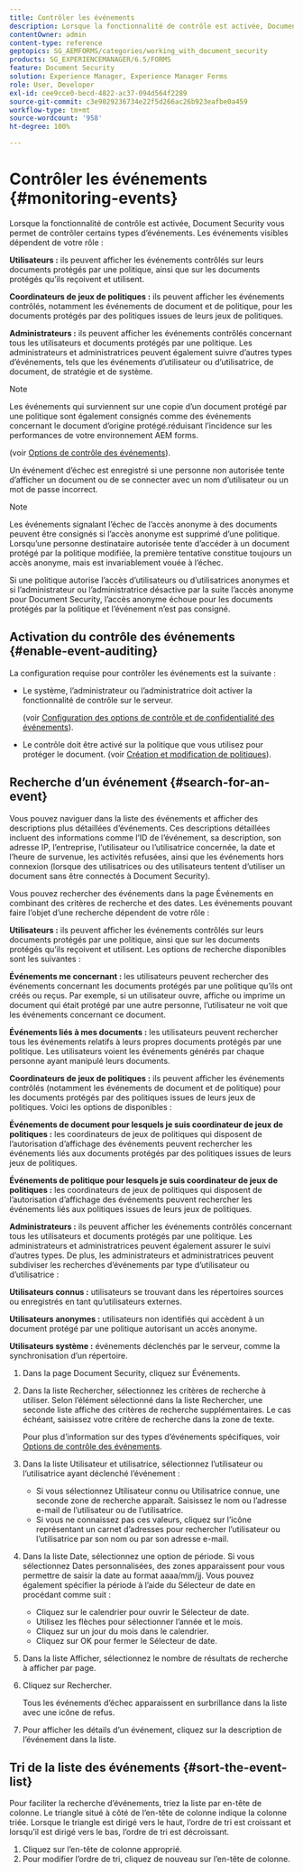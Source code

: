 ```yaml
---
title: Contrôler les événements
description: Lorsque la fonctionnalité de contrôle est activée, Document Security vous permet de contrôler certains types d’événements. Vous pouvez aisément effectuer des recherches dans la liste des événements et trier celle-ci à l’aide de Document Security.
contentOwner: admin
content-type: reference
geptopics: SG_AEMFORMS/categories/working_with_document_security
products: SG_EXPERIENCEMANAGER/6.5/FORMS
feature: Document Security
solution: Experience Manager, Experience Manager Forms
role: User, Developer
exl-id: cee9cce0-becd-4822-ac37-094d564f2289
source-git-commit: c3e9029236734e22f5d266ac26b923eafbe0a459
workflow-type: tm+mt
source-wordcount: '958'
ht-degree: 100%

---
```


# Contrôler les événements {#monitoring-events}

Lorsque la fonctionnalité de contrôle est activée, Document Security vous permet de contrôler certains types d’événements. Les événements visibles dépendent de votre rôle :

**Utilisateurs :** ils peuvent afficher les événements contrôlés sur leurs documents protégés par une politique, ainsi que sur les documents protégés qu’ils reçoivent et utilisent.

**Coordinateurs de jeux de politiques :** ils peuvent afficher les événements contrôlés, notamment les événements de document et de politique, pour les documents protégés par des politiques issues de leurs jeux de politiques.

**Administrateurs :** ils peuvent afficher les événements contrôlés concernant tous les utilisateurs et documents protégés par une politique. Les administrateurs et administratrices peuvent également suivre d’autres types d’événements, tels que les événements d’utilisateur ou d’utilisatrice, de document, de stratégie et de système.

>[!NOTE]
>
>Les événements qui surviennent sur une copie d’un document protégé par une politique sont également consignés comme des événements concernant le document d’origine protégé.réduisant l’incidence sur les performances de votre environnement AEM forms.

(voir [Options de contrôle des événements](/help/forms/using/admin-help/configuring-client-server-options.md#event-auditing-options)).

Un événement d’échec est enregistré si une personne non autorisée tente d’afficher un document ou de se connecter avec un nom d’utilisateur ou un mot de passe incorrect.

>[!NOTE]
>
>Les événements signalant l’échec de l’accès anonyme à des documents peuvent être consignés si l’accès anonyme est supprimé d’une politique. Lorsqu’une personne destinataire autorisée tente d’accéder à un document protégé par la politique modifiée, la première tentative constitue toujours un accès anonyme, mais est invariablement vouée à l’échec.

Si une politique autorise l’accès d’utilisateurs ou d’utilisatrices anonymes et si l’administrateur ou l’administratrice désactive par la suite l’accès anonyme pour Document Security, l’accès anonyme échoue pour les documents protégés par la politique et l’événement n’est pas consigné.

## Activation du contrôle des événements {#enable-event-auditing}

La configuration requise pour contrôler les événements est la suivante :

* Le système, l’administrateur ou l’administratrice doit activer la fonctionnalité de contrôle sur le serveur.

  (voir [Configuration des options de contrôle et de confidentialité des événements](/help/forms/using/admin-help/configuring-client-server-options.md#configuring-event-auditing-and-privacy-settings)).

* Le contrôle doit être activé sur la politique que vous utilisez pour protéger le document. (voir [Création et modification de politiques](/help/forms/using/admin-help/creating-policies.md#creating-and-editing-policies)).

## Recherche d’un événement {#search-for-an-event}

Vous pouvez naviguer dans la liste des événements et afficher des descriptions plus détaillées d’événements. Ces descriptions détaillées incluent des informations comme l’ID de l’événement, sa description, son adresse IP, l’entreprise, l’utilisateur ou l’utilisatrice concernée, la date et l’heure de survenue, les activités refusées, ainsi que les événements hors connexion (lorsque des utilisatrices ou des utilisateurs tentent d’utiliser un document sans être connectés à Document Security).

Vous pouvez rechercher des événements dans la page Événements en combinant des critères de recherche et des dates. Les événements pouvant faire l’objet d’une recherche dépendent de votre rôle :

**Utilisateurs :** ils peuvent afficher les événements contrôlés sur leurs documents protégés par une politique, ainsi que sur les documents protégés qu’ils reçoivent et utilisent. Les options de recherche disponibles sont les suivantes :

**Événements me
concernant :** les utilisateurs peuvent rechercher des événements concernant les documents protégés par une politique qu’ils ont créés ou reçus. Par exemple, si un utilisateur ouvre, affiche ou imprime un document qui était protégé par une autre personne, l’utilisateur ne voit que les événements concernant ce document.

**Événements liés à mes documents :** les utilisateurs peuvent rechercher tous les événements relatifs à leurs propres documents protégés par une politique. Les utilisateurs voient les événements générés par chaque personne ayant manipulé leurs documents.

**Coordinateurs de jeux de politiques :** ils peuvent afficher les événements contrôlés (notamment les événements de document et de politique) pour les documents protégés par des politiques issues de leurs jeux de politiques. Voici les options de disponibles :

**Événements de document pour lesquels
je suis coordinateur de jeux de politiques :** les coordinateurs de jeux de politiques qui disposent de l’autorisation d’affichage des événements peuvent rechercher les événements liés aux documents protégés par des politiques issues de leurs jeux de politiques.

**Événements de politique pour lesquels je suis coordinateur de jeux de politiques :** les coordinateurs de jeux de politiques qui disposent de l’autorisation d’affichage des événements peuvent rechercher les événements liés aux politiques issues de leurs jeux de politiques.

**Administrateurs :** ils peuvent afficher les événements contrôlés concernant tous les utilisateurs et documents protégés par une politique. Les administrateurs et administratrices peuvent également assurer le suivi d’autres types. De plus, les administrateurs et administratrices peuvent subdiviser les recherches d’événements par type d’utilisateur ou d’utilisatrice :

**Utilisateurs connus :** utilisateurs se trouvant dans les répertoires sources ou enregistrés en tant qu’utilisateurs externes.

**Utilisateurs anonymes :** utilisateurs non identifiés qui accèdent à un document protégé par une politique autorisant un accès anonyme.

**Utilisateurs système :** événements déclenchés par le serveur, comme la synchronisation d’un répertoire.

1. Dans la page Document Security, cliquez sur Événements.
1. Dans la liste Rechercher, sélectionnez les critères de recherche à utiliser. Selon l’élément sélectionné dans la liste Rechercher, une seconde liste affiche des critères de recherche supplémentaires. Le cas échéant, saisissez votre critère de recherche dans la zone de texte.

   Pour plus d’information sur des types d’événements spécifiques, voir [Options de contrôle des événements](/help/forms/using/admin-help/configuring-client-server-options.md#event-auditing-options).

1. Dans la liste Utilisateur et utilisatrice, sélectionnez l’utilisateur ou l’utilisatrice ayant déclenché l’événement :

   * Si vous sélectionnez Utilisateur connu ou Utilisatrice connue, une seconde zone de recherche apparaît. Saisissez le nom ou l’adresse e-mail de l’utilisateur ou de l’utilisatrice.
   * Si vous ne connaissez pas ces valeurs, cliquez sur l’icône représentant un carnet d’adresses pour rechercher l’utilisateur ou l’utilisatrice par son nom ou par son adresse e-mail.

1. Dans la liste Date, sélectionnez une option de période. Si vous sélectionnez Dates personnalisées, des zones apparaissent pour vous permettre de saisir la date au format aaaa/mm/jj. Vous pouvez également spécifier la période à l’aide du Sélecteur de date en procédant comme suit :

   * Cliquez sur le calendrier pour ouvrir le Sélecteur de date.
   * Utilisez les flèches pour sélectionner l’année et le mois.
   * Cliquez sur un jour du mois dans le calendrier.
   * Cliquez sur OK pour fermer le Sélecteur de date.

1. Dans la liste Afficher, sélectionnez le nombre de résultats de recherche à afficher par page.
1. Cliquez sur Rechercher.

   Tous les événements d’échec apparaissent en surbrillance dans la liste avec une icône de refus.

1. Pour afficher les détails d’un événement, cliquez sur la description de l’événement dans la liste.

## Tri de la liste des événements {#sort-the-event-list}

Pour faciliter la recherche d’événements, triez la liste par en-tête de colonne. Le triangle situé à côté de l’en-tête de colonne indique la colonne triée. Lorsque le triangle est dirigé vers le haut, l’ordre de tri est croissant et lorsqu’il est dirigé vers le bas, l’ordre de tri est décroissant.

1. Cliquez sur l’en-tête de colonne approprié.
1. Pour modifier l’ordre de tri, cliquez de nouveau sur l’en-tête de colonne.
